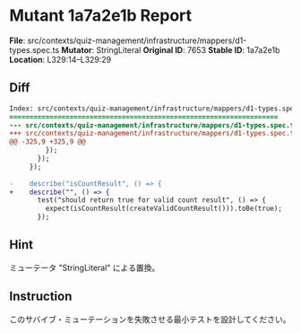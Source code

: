 # Mutant 1a7a2e1b Report

**File**: src/contexts/quiz-management/infrastructure/mappers/d1-types.spec.ts
**Mutator**: StringLiteral
**Original ID**: 7653
**Stable ID**: 1a7a2e1b
**Location**: L329:14–L329:29

## Diff

```diff
Index: src/contexts/quiz-management/infrastructure/mappers/d1-types.spec.ts
===================================================================
--- src/contexts/quiz-management/infrastructure/mappers/d1-types.spec.ts	original
+++ src/contexts/quiz-management/infrastructure/mappers/d1-types.spec.ts	mutated #7653
@@ -325,9 +325,9 @@
         });
       });
     });
 
-    describe("isCountResult", () => {
+    describe("", () => {
       test("should return true for valid count result", () => {
         expect(isCountResult(createValidCountResult())).toBe(true);
       });
```

## Hint

ミューテータ "StringLiteral" による置換。

## Instruction

このサバイブ・ミューテーションを失敗させる最小テストを設計してください。
